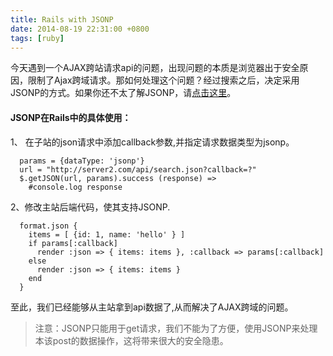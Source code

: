 ```yaml
---
title: Rails with JSONP
date: 2014-08-19 22:31:00 +0800
tags: [ruby]
---
```



今天遇到一个AJAX跨站请求api的问题，出现问题的本质是浏览器出于安全原因，限制了Ajax跨域请求。那如何处理这个问题？经过搜索之后，决定采用JSONP的方式。如果你还不太了解JSONP，请[点击这里](http://zh.wikipedia.org/wiki/JSONP)。

#### JSONP在Rails中的具体使用：

1、 在子站的json请求中添加callback参数,并指定请求数据类型为jsonp。

```
  params = {dataType: 'jsonp'}
  url = "http://server2.com/api/search.json?callback=?"
  $.getJSON(url, params).success (response) =>
    #console.log response
```

2、修改主站后端代码，使其支持JSONP.

```
  format.json {
    items = [ {id: 1, name: 'hello' } ]
    if params[:callback]
      render :json => { items: items }, :callback => params[:callback]
    else
      render :json => { items: items }
    end
  }

```
至此，我们已经能够从主站拿到api数据了,从而解决了AJAX跨域的问题。

> 注意：JSONP只能用于get请求，我们不能为了方便，使用JSONP来处理本该post的数据操作，这将带来很大的安全隐患。
